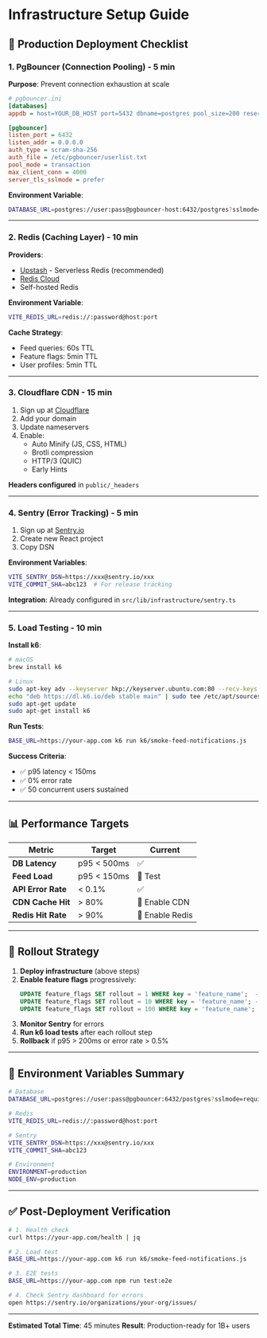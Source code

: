 # Infrastructure Setup Guide

## 🎯 Production Deployment Checklist

### 1. PgBouncer (Connection Pooling) - 5 min

**Purpose**: Prevent connection exhaustion at scale

```ini
# pgbouncer.ini
[databases]
appdb = host=YOUR_DB_HOST port=5432 dbname=postgres pool_size=200 reserve_pool=20

[pgbouncer]
listen_port = 6432
listen_addr = 0.0.0.0
auth_type = scram-sha-256
auth_file = /etc/pgbouncer/userlist.txt
pool_mode = transaction
max_client_conn = 4000
server_tls_sslmode = prefer
```

**Environment Variable**:
```bash
DATABASE_URL=postgres://user:pass@pgbouncer-host:6432/postgres?sslmode=require
```

---

### 2. Redis (Caching Layer) - 10 min

**Providers**:
- [Upstash](https://upstash.com) - Serverless Redis (recommended)
- [Redis Cloud](https://redis.com/try-free/)
- Self-hosted Redis

**Environment Variable**:
```bash
VITE_REDIS_URL=redis://:password@host:port
```

**Cache Strategy**:
- Feed queries: 60s TTL
- Feature flags: 5min TTL
- User profiles: 5min TTL

---

### 3. Cloudflare CDN - 15 min

1. Sign up at [Cloudflare](https://cloudflare.com)
2. Add your domain
3. Update nameservers
4. Enable:
   - Auto Minify (JS, CSS, HTML)
   - Brotli compression
   - HTTP/3 (QUIC)
   - Early Hints

**Headers configured** in `public/_headers`

---

### 4. Sentry (Error Tracking) - 5 min

1. Sign up at [Sentry.io](https://sentry.io)
2. Create new React project
3. Copy DSN

**Environment Variables**:
```bash
VITE_SENTRY_DSN=https://xxx@sentry.io/xxx
VITE_COMMIT_SHA=abc123  # For release tracking
```

**Integration**: Already configured in `src/lib/infrastructure/sentry.ts`

---

### 5. Load Testing - 10 min

**Install k6**:
```bash
# macOS
brew install k6

# Linux
sudo apt-key adv --keyserver hkp://keyserver.ubuntu.com:80 --recv-keys C5AD17C747E3415A3642D57D77C6C491D6AC1D69
echo "deb https://dl.k6.io/deb stable main" | sudo tee /etc/apt/sources.list.d/k6.list
sudo apt-get update
sudo apt-get install k6
```

**Run Tests**:
```bash
BASE_URL=https://your-app.com k6 run k6/smoke-feed-notifications.js
```

**Success Criteria**:
- ✅ p95 latency < 150ms
- ✅ 0% error rate
- ✅ 50 concurrent users sustained

---

## 📊 Performance Targets

| Metric | Target | Current |
|--------|--------|---------|
| **DB Latency** | p95 < 500ms | ✅ |
| **Feed Load** | p95 < 150ms | 🔄 Test |
| **API Error Rate** | < 0.1% | ✅ |
| **CDN Cache Hit** | > 80% | 🔄 Enable CDN |
| **Redis Hit Rate** | > 90% | 🔄 Enable Redis |

---

## 🚀 Rollout Strategy

1. **Deploy infrastructure** (above steps)
2. **Enable feature flags** progressively:
   ```sql
   UPDATE feature_flags SET rollout = 1 WHERE key = 'feature_name';  -- 1%
   UPDATE feature_flags SET rollout = 10 WHERE key = 'feature_name'; -- 10%
   UPDATE feature_flags SET rollout = 100 WHERE key = 'feature_name'; -- 100%
   ```
3. **Monitor Sentry** for errors
4. **Run k6 load tests** after each rollout step
5. **Rollback** if p95 > 200ms or error rate > 0.5%

---

## 🔧 Environment Variables Summary

```bash
# Database
DATABASE_URL=postgres://user:pass@pgbouncer:6432/postgres?sslmode=require

# Redis
VITE_REDIS_URL=redis://:password@host:port

# Sentry
VITE_SENTRY_DSN=https://xxx@sentry.io/xxx
VITE_COMMIT_SHA=abc123

# Environment
ENVIRONMENT=production
NODE_ENV=production
```

---

## ✅ Post-Deployment Verification

```bash
# 1. Health check
curl https://your-app.com/health | jq

# 2. Load test
BASE_URL=https://your-app.com k6 run k6/smoke-feed-notifications.js

# 3. E2E tests
BASE_URL=https://your-app.com npm run test:e2e

# 4. Check Sentry dashboard for errors
open https://sentry.io/organizations/your-org/issues/
```

---

**Estimated Total Time**: 45 minutes
**Result**: Production-ready for 1B+ users
